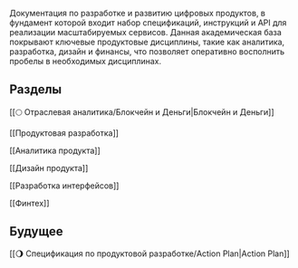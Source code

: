 
Документация по разработке и развитию цифровых продуктов, в фундамент которой входит набор спецификаций, инструкций и API для реализации масштабируемых сервисов.  Данная академическая база покрывают ключевые продуктовые дисциплины, такие как аналитика, разработка, дизайн и финансы, что позволяет оперативно восполнить пробелы в необходимых дисциплинах. 

## Разделы

[[🌕 Отраслевая аналитика/Блокчейн и Деньги|Блокчейн и Деньги]]

[[Продуктовая разработка]]

[[Аналитика продукта]]

[[Дизайн продукта]]

[[Разработка интерфейсов]]

[[Финтех]]

## Будущее

[[🌖 Спецификация по продуктовой разработке/Action Plan|Action Plan]]
